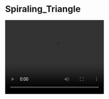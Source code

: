 # Spiraling_Triangle
<video width="320" height="240" controls>
  <source src="git.mp4" type="video/mp4">
</video>
